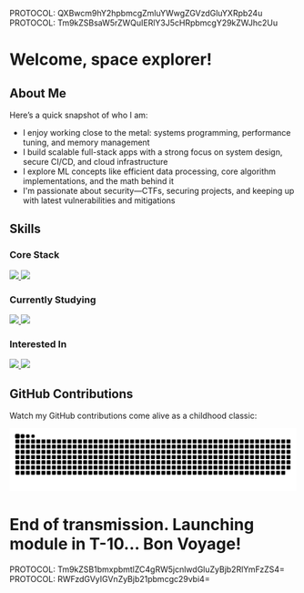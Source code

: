 PROTOCOL: QXBwcm9hY2hpbmcgZmluYWwgZGVzdGluYXRpb24u  
PROTOCOL: Tm9kZSBsaW5rZWQuIERlY3J5cHRpbmcgY29kZWJhc2Uu

# Welcome, space explorer!

## About Me

Here’s a quick snapshot of who I am:

- I enjoy working close to the metal: systems programming, performance tuning, and memory management
- I build scalable full-stack apps with a strong focus on system design, secure CI/CD, and cloud infrastructure
- I explore ML concepts like efficient data processing, core algorithm implementations, and the math behind it
- I'm passionate about security—CTFs, securing projects, and keeping up with latest vulnerabilities and mitigations

## Skills

### Core Stack

<p>
  <a href="https://skillicons.dev">
    <img src="https://skillicons.dev/icons?i=python,c,cpp,js,ts,swift,java,kotlin,bash,pytorch,tensorflow,sklearn,linux,react,angular,nodejs,express,flask,firebase,aws,git,docker,githubactions,postgres,nginx&theme=light#gh-light-mode-only" />
  </a>
  <a href="https://skillicons.dev">
    <img src="https://skillicons.dev/icons?i=python,c,cpp,js,ts,swift,java,kotlin,bash,pytorch,tensorflow,sklearn,linux,react,angular,nodejs,express,flask,firebase,aws,git,docker,githubactions,postgres,nginx&theme=dark#gh-dark-mode-only" />
  </a>
</p>

### Currently Studying

<p>
  <a href="https://skillicons.dev">
    <img src="https://skillicons.dev/icons?i=neovim,next,go,mysql&theme=light#gh-light-mode-only" />
  </a>
  <a href="https://skillicons.dev">
    <img src="https://skillicons.dev/icons?i=neovim,next,go,mysql&theme=dark#gh-dark-mode-only" />
  </a>
</p>

### Interested In

<p>
  <a href="https://skillicons.dev">
    <img src="https://skillicons.dev/icons?i=anaconda,fastapi,arduino,azure,cassandra,grafana,kubernetes,graphql,mongodb&theme=light#gh-light-mode-only" />
  </a>
  <a href="https://skillicons.dev">
    <img src="https://skillicons.dev/icons?i=anaconda,fastapi,arduino,azure,cassandra,grafana,kubernetes,graphql,mongodb&theme=dark#gh-dark-mode-only" />
  </a>
</p>

## GitHub Contributions

Watch my GitHub contributions come alive as a childhood classic:

<picture>
  <source media="(prefers-color-scheme: dark)" srcset="https://raw.githubusercontent.com/emirdur/emirdur/output/github-snake-dark.svg" />
  <source media="(prefers-color-scheme: light)" srcset="https://raw.githubusercontent.com/emirdur/emirdur/output/github-snake.svg" />
  <img alt="GitHub Snake animation" src="https://raw.githubusercontent.com/emirdur/emirdur/output/github-snake.svg" />
</picture>

# End of transmission. Launching module in T-10... Bon Voyage!

PROTOCOL: Tm9kZSB1bmxpbmtlZC4gRW5jcnlwdGluZyBjb2RlYmFzZS4=  
PROTOCOL: RWFzdGVyIGVnZyBjb21pbmcgc29vbi4=
